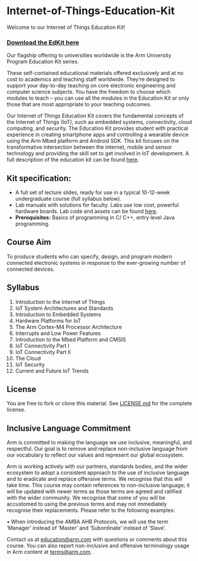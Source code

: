 
# Internet-of-Things-Education-Kit

Welcome to our Internet of Things Education Kit!

### [Download the EdKit here](https://github.com/arm-university/Internet-of-Things-Education-Kit/archive/refs/heads/main.zip)

Our flagship offering to universities worldwide is the Arm University Program Education Kit series.

These self-contained educational materials offered exclusively and at no cost to academics and teaching staff worldwide. They’re designed to support your day-to-day teaching on core electronic engineering and computer science subjects. You have the freedom to choose which modules to teach – you can use all the modules in the Education Kit or only those that are most appropriate to your teaching outcomes.

Our Internet of Things Education Kit covers the  fundamental concepts of the Internet of Things (IoT), such as embedded systems, connectivity, cloud computing, and security. The Education Kit provides student with practical experience in creating smartphone apps and controlling a wearable device using the Arm Mbed platform and Android SDK. This kit focuses on the transformative intersection between the internet, mobile and sensor technology and providing the skill set to get involved in IoT development. A full description of the education kit can be found [here](https://www.arm.com/resources/education/education-kits/internet-of-things).


 ## Kit specification:

* A full set of lecture slides, ready for use in a typical 10-12-week undergraduate course (full syllabus below).
* Lab manuals with solutions for faculty. Labs use low cost, powerful hardware boards. Lab code and assets can be found [here](https://www.arm.com/resources/education/education-kits/aup-donation-request-form).
* **Prerequisites:** Basics of programming in C/ C++, entry level Java programming.

## Course Aim
To produce students who can specify, design, and program modern connected electronic systems in response to the ever-growing number of connected devices.

## Syllabus
1. Introduction to the Internet of Things
1. IoT System Architectures and Standards 
1. Introduction to Embedded Systems
1. Hardware Platforms for IoT
1. The Arm Cortex-M4 Processor Architecture
1. Interrupts and Low Power Features
1. Introduction to the Mbed Platform and CMSIS
1. IoT Connectivity Part I 
1. IoT Connectivity Part II
1. The Cloud
1. IoT Security
1. Current and Future IoT Trends

## License
You are free to fork or clone this material. See [LICENSE.md](https://github.com/arm-university/Internet-of-Things-Education-Kit/blob/main/License/LICENSE.md) for the complete license.

## Inclusive Language Commitment
Arm is committed to making the language we use inclusive, meaningful, and respectful. Our goal is to remove and replace non-inclusive language from our vocabulary to reflect our values and represent our global ecosystem.
 
Arm is working actively with our partners, standards bodies, and the wider ecosystem to adopt a consistent approach to the use of inclusive language and to eradicate and replace offensive terms. We recognise that this will take time. This course may contain references to non-inclusive language; it will be updated with newer terms as those terms are agreed and ratified with the wider community. We recognise that some of you will be accustomed to using the previous terms and may not immediately recognise their replacements. Please refer to the following examples:

•	When introducing the AMBA AHB Protocols, we will use the term ‘Manager’ instead of ‘Master’ and ‘Subordinate’ instead of ‘Slave’. 
 
Contact us at education@arm.com with questions or comments about this course. You can also report non-inclusive and offensive terminology usage in Arm content at terms@arm.com.
